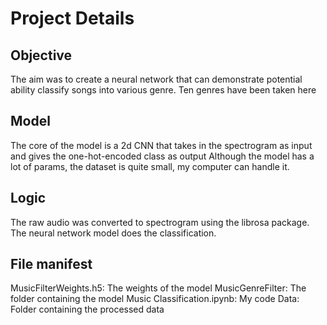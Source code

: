 # Project Details

## Objective
The aim was to create a neural network that can demonstrate potential ability classify songs into various genre. Ten genres have been taken here

## Model
The core of the model is a 2d CNN that takes in the spectrogram as input and gives the one-hot-encoded class as output
Although the model has a lot of params, the dataset is quite small, my computer can handle it.

## Logic
The raw audio was converted to spectrogram using the librosa package. 
The neural network model does the classification. 

## File manifest
MusicFilterWeights.h5: The weights of the model
MusicGenreFilter: The folder containing the model
Music Classification.ipynb: My code
Data: Folder containing the processed data
